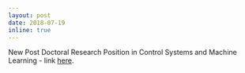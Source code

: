 ```yaml
---
layout: post
date: 2018-07-19
inline: true
---
```

New Post Doctoral Research Position in Control Systems and Machine Learning - link [here](../assets/pdf/NewPostDocResearchML.pdf).